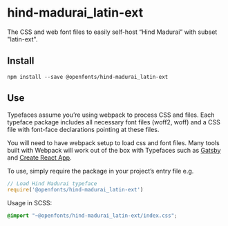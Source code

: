 
# hind-madurai_latin-ext

The CSS and web font files to easily self-host “Hind Madurai” with subset "latin-ext".

## Install

`npm install --save @openfonts/hind-madurai_latin-ext`

## Use

Typefaces assume you’re using webpack to process CSS and files. Each typeface
package includes all necessary font files (woff2, woff) and a CSS file with
font-face declarations pointing at these files.

You will need to have webpack setup to load css and font files. Many tools built
with Webpack will work out of the box with Typefaces such as [Gatsby](https://github.com/gatsbyjs/gatsby)
and [Create React App](https://github.com/facebookincubator/create-react-app).

To use, simply require the package in your project’s entry file e.g.

```javascript
// Load Hind Madurai typeface
require('@openfonts/hind-madurai_latin-ext')
```

Usage in SCSS:
```scss
@import "~@openfonts/hind-madurai_latin-ext/index.css";
```
